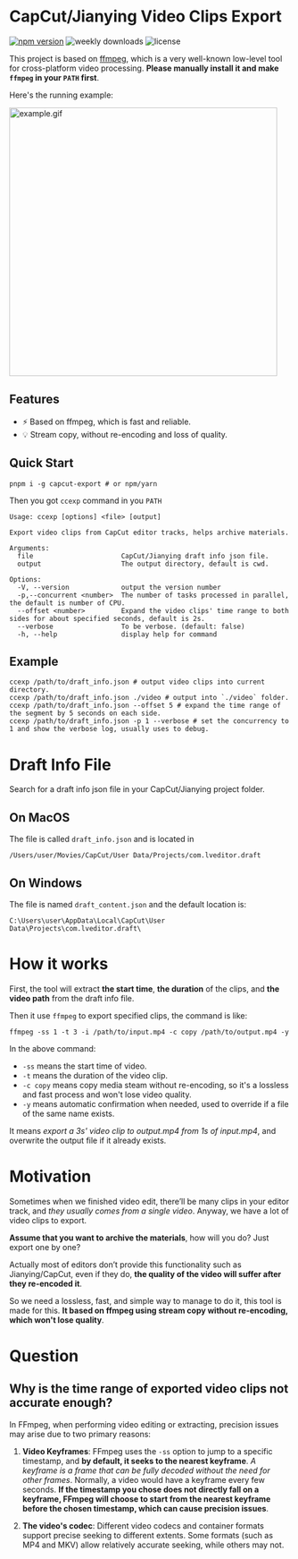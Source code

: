# CapCut/Jianying Video Clips Export

[![npm version](https://img.shields.io/npm/v/capcut-export)](https://npmjs.com/package/capcut-export)
![weekly downloads](https://img.shields.io/npm/dw/capcut-export)
![license](https://img.shields.io/npm/l/capcut-export)

This project is based on [ffmpeg](https://ffmpeg.org/), which is a very well-known low-level tool for cross-platform video processing. **Please manually install it and make `ffmpeg` in your `PATH` first**.

Here's the running example:

<img alt="example.gif" width="480" src="https://raw.githubusercontent.com/emosheeep/capcut-export/HEAD/example.gif">

## Features

- ⚡️ Based on ffmpeg, which is fast and reliable.
- 💡 Stream copy, without re-encoding and loss of quality.

## Quick Start

```shell
pnpm i -g capcut-export # or npm/yarn
```

Then you got `ccexp` command in you `PATH`

```
Usage: ccexp [options] <file> [output]

Export video clips from CapCut editor tracks, helps archive materials.

Arguments:
  file                      CapCut/Jianying draft info json file.
  output                    The output directory, default is cwd.

Options:
  -V, --version             output the version number
  -p,--concurrent <number>  The number of tasks processed in parallel, the default is number of CPU.
  --offset <number>         Expand the video clips' time range to both sides for about specified seconds, default is 2s.
  --verbose                 To be verbose. (default: false)
  -h, --help                display help for command
```

## Example

```shell
ccexp /path/to/draft_info.json # output video clips into current directory.
ccexp /path/to/draft_info.json ./video # output into `./video` folder.
ccexp /path/to/draft_info.json --offset 5 # expand the time range of the segment by 5 seconds on each side.
ccexp /path/to/draft_info.json -p 1 --verbose # set the concurrency to 1 and show the verbose log, usually uses to debug.
```

# Draft Info File

Search for a draft info json file in your CapCut/Jianying project folder.

## On MacOS

The file is called `draft_info.json` and is located in

```
/Users/user/Movies/CapCut/User Data/Projects/com.lveditor.draft
```

## On Windows

The file is named `draft_content.json` and the default location is:

```
C:\Users\user\AppData\Local\CapCut\User Data\Projects\com.lveditor.draft\
```

# How it works

First, the tool will extract **the start time**, **the duration** of the clips, and **the video path** from the draft info file.

Then it use `ffmpeg` to export specified clips, the command is like:

```shell
ffmpeg -ss 1 -t 3 -i /path/to/input.mp4 -c copy /path/to/output.mp4 -y
```

In the above command:

- `-ss` means the start time of video.
- `-t` means the duration of the video clip.
- `-c copy` means copy media steam without re-encoding, so it's a lossless and fast process and won't lose video quality.
- `-y` means automatic confirmation when needed, used to override if a file of the same name exists.

It means *export a 3s' video clip to output.mp4 from 1s of input.mp4*, and overwrite the output file if it already exists.

# Motivation

Sometimes when we finished video edit, there’ll be many clips in your editor track, and *they usually comes from a single video*. Anyway, we have a lot of video clips to export.

**Assume that you want to archive the materials**, how will you do? Just export one by one? 

Actually most of editors don’t provide this functionality such as Jianying/CapCut, even if they do, **the quality of the video will suffer after they re-encoded it**.

So we need a lossless, fast, and simple way to manage to do it, this tool is made for this. **It based on ffmpeg using stream copy without re-encoding, which won't lose quality**.

# Question

## Why is the time range of exported video clips not accurate enough?

In FFmpeg, when performing video editing or extracting, precision issues may arise due to two primary reasons:

1. **Video Keyframes**: FFmpeg uses the `-ss` option to jump to a specific timestamp, and **by default, it seeks to the nearest keyframe**. *A keyframe is a frame that can be fully decoded without the need for other frames*. Normally, a video would have a keyframe every few seconds. **If the timestamp you chose does not directly fall on a keyframe, FFmpeg will choose to start from the nearest keyframe before the chosen timestamp, which can cause precision issues**.

2. **The video's codec**: Different video codecs and container formats support precise seeking to different extents. Some formats (such as MP4 and MKV) allow relatively accurate seeking, while others may not.